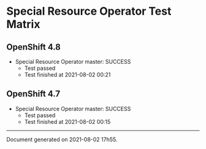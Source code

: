 
Special Resource Operator Test Matrix
=====================================

OpenShift 4.8
-------------


* Special Resource Operator master: SUCCESS
  - Test passed
  - Test finished at 2021-08-02 00:21

OpenShift 4.7
-------------


* Special Resource Operator master: SUCCESS
  - Test passed
  - Test finished at 2021-08-02 00:15


---
Document generated on 2021-08-02 17h55.
